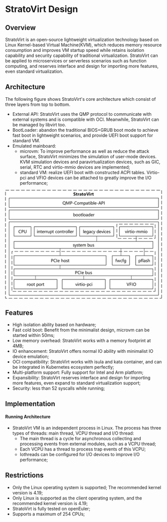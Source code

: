 # StratoVirt Design

## Overview

StratoVirt is an open-source lightweight virtualization technology based on Linux
Kernel-based Virtual Machine(KVM), which reduces memory resource consumption and
improves VM startup speed while retains isolation capability and security capability
of traditional virtualization. StratoVirt can be applied to microservices or
serverless scenarios such as function computing, and reserves interface and design
for importing more features, even standard virtualization.

## Architecture

The following figure shows StratoVirt's core architecture which consist of three
layers from top to bottom.

- External API: StratoVirt uses the QMP protocol to communicate with external systems
and is compatible with OCI. Meanwhile, StratoVirt can be managed by libvirt too.
- BootLoader: abandon the traditional BIOS+GRUB boot mode to achieve fast boot in
lightweight scenarios, and provide UEFI boot support for standard VM.
- Emulated mainboard:
  - microvm: To improve performance as well as reduce the attack surface, StratoVirt
minimizes the simulation of user-mode devices. KVM simulation devices and paravirtualization
devices, such as GIC, serial, RTC and virtio-mmio devices are implemented;
  - standard VM: realize UEFI boot with constructed ACPI tables. Virtio-pci and
VFIO devices can be attached to greatly improve the I/O performance;

![image](images/StratoVirt-arch.jpg)

## Features

- High isolation ability based on hardware;
- Fast cold boot: Benefit from the minimalist design, microvm can be started within 50ms;
- Low memory overhead: StratoVirt works with a memory footprint at 4MB;
- IO enhancement: StratoVirt offers normal IO ability with minimalist IO device emulation;
- OCI compatibility: StratoVirt works with isula and kata container, and can be integrated
in Kubernetes ecosystem perfectly;
- Multi-platform support: Fully support for Intel and Arm platform;
- Expansibility: StratoVirt reserves interface and design for importing more features,
even expand to standard virtualization support;
- Security: less than 52 syscalls while running;

## Implementation

#### Running Architecture

- StratoVirt VM is an independent process in Linux. The process has three types of
threads: main thread, VCPU thread and I/O thread:
    - The main thread is a cycle for asynchronous collecting and processing events
from external modules, such as a VCPU thread;
    - Each VCPU has a thread to process trap events of this VCPU;
    - Iothreads can be configured for I/O devices to improve I/O performance;

## Restrictions

- Only the Linux operating system is supported; The recommended kernel version is 4.19;
- Only Linux is supported as the client operating system, and the recommended kernel version is 4.19;
- StratoVirt is fully tested on openEuler;
- Supports a maximum of 254 CPUs;

